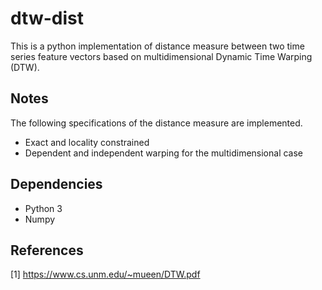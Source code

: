 # dtw-dist
This is a python implementation of distance measure between two time series feature vectors based on multidimensional Dynamic Time Warping (DTW). 

## Notes
The following specifications of the distance measure are implemented.
* Exact and locality constrained
* Dependent and independent warping for the multidimensional case

## Dependencies
* Python 3
* Numpy

## References
[1] https://www.cs.unm.edu/~mueen/DTW.pdf